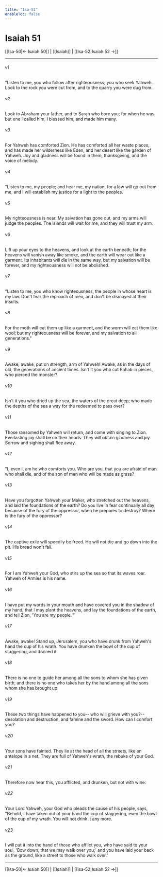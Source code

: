 ```yaml
---
title: "Isa-51"
enableToc: false
---
```

# Isaiah 51

[[Isa-50|← Isaiah 50]] | [[Isaiah]] | [[Isa-52|Isaiah 52 →]]
***



###### v1 
"Listen to me, you who follow after righteousness, you who seek Yahweh. Look to the rock you were cut from, and to the quarry you were dug from. 

###### v2 
Look to Abraham your father, and to Sarah who bore you; for when he was but one I called him, I blessed him, and made him many. 

###### v3 
For Yahweh has comforted Zion. He has comforted all her waste places, and has made her wilderness like Eden, and her desert like the garden of Yahweh. Joy and gladness will be found in them, thanksgiving, and the voice of melody. 

###### v4 
"Listen to me, my people; and hear me, my nation, for a law will go out from me, and I will establish my justice for a light to the peoples. 

###### v5 
My righteousness is near. My salvation has gone out, and my arms will judge the peoples. The islands will wait for me, and they will trust my arm. 

###### v6 
Lift up your eyes to the heavens, and look at the earth beneath; for the heavens will vanish away like smoke, and the earth will wear out like a garment. Its inhabitants will die in the same way, but my salvation will be forever, and my righteousness will not be abolished. 

###### v7 
"Listen to me, you who know righteousness, the people in whose heart is my law. Don't fear the reproach of men, and don't be dismayed at their insults. 

###### v8 
For the moth will eat them up like a garment, and the worm will eat them like wool; but my righteousness will be forever, and my salvation to all generations." 

###### v9 
Awake, awake, put on strength, arm of Yahweh! Awake, as in the days of old, the generations of ancient times. Isn't it you who cut Rahab in pieces, who pierced the monster? 

###### v10 
Isn't it you who dried up the sea, the waters of the great deep; who made the depths of the sea a way for the redeemed to pass over? 

###### v11 
Those ransomed by Yahweh will return, and come with singing to Zion. Everlasting joy shall be on their heads. They will obtain gladness and joy. Sorrow and sighing shall flee away. 

###### v12 
"I, even I, am he who comforts you. Who are you, that you are afraid of man who shall die, and of the son of man who will be made as grass? 

###### v13 
Have you forgotten Yahweh your Maker, who stretched out the heavens, and laid the foundations of the earth? Do you live in fear continually all day because of the fury of the oppressor, when he prepares to destroy? Where is the fury of the oppressor? 

###### v14 
The captive exile will speedily be freed. He will not die and go down into the pit. His bread won't fail. 

###### v15 
For I am Yahweh your God, who stirs up the sea so that its waves roar. Yahweh of Armies is his name. 

###### v16 
I have put my words in your mouth and have covered you in the shadow of my hand, that I may plant the heavens, and lay the foundations of the earth, and tell Zion, 'You are my people.'" 

###### v17 
Awake, awake! Stand up, Jerusalem, you who have drunk from Yahweh's hand the cup of his wrath. You have drunken the bowl of the cup of staggering, and drained it. 

###### v18 
There is no one to guide her among all the sons to whom she has given birth; and there is no one who takes her by the hand among all the sons whom she has brought up. 

###### v19 
These two things have happened to you-- who will grieve with you?-- desolation and destruction, and famine and the sword. How can I comfort you? 

###### v20 
Your sons have fainted. They lie at the head of all the streets, like an antelope in a net. They are full of Yahweh's wrath, the rebuke of your God. 

###### v21 
Therefore now hear this, you afflicted, and drunken, but not with wine: 

###### v22 
Your Lord Yahweh, your God who pleads the cause of his people, says, "Behold, I have taken out of your hand the cup of staggering, even the bowl of the cup of my wrath. You will not drink it any more. 

###### v23 
I will put it into the hand of those who afflict you, who have said to your soul, 'Bow down, that we may walk over you;' and you have laid your back as the ground, like a street to those who walk over."

***
[[Isa-50|← Isaiah 50]] | [[Isaiah]] | [[Isa-52|Isaiah 52 →]]
